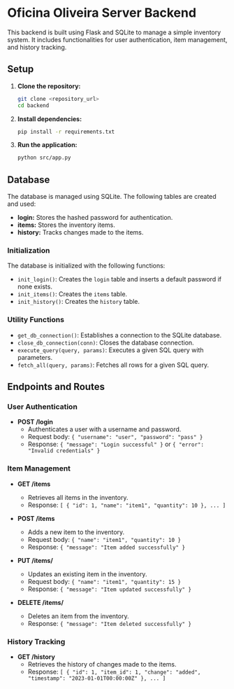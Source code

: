 # Oficina Oliveira Server Backend

This backend is built using Flask and SQLite to manage a simple inventory system. It includes functionalities for user authentication, item management, and history tracking.

## Setup

1. **Clone the repository:**
   ```sh
   git clone <repository_url>
   cd backend
   ```

2. **Install dependencies:**
   ```sh
   pip install -r requirements.txt
   ```

3. **Run the application:**
   ```sh
   python src/app.py
   ```

## Database

The database is managed using SQLite. The following tables are created and used:

- **login:** Stores the hashed password for authentication.
- **items:** Stores the inventory items.
- **history:** Tracks changes made to the items.

### Initialization

The database is initialized with the following functions:

- `init_login()`: Creates the `login` table and inserts a default password if none exists.
- `init_items()`: Creates the `items` table.
- `init_history()`: Creates the `history` table.

### Utility Functions

- `get_db_connection()`: Establishes a connection to the SQLite database.
- `close_db_connection(conn)`: Closes the database connection.
- `execute_query(query, params)`: Executes a given SQL query with parameters.
- `fetch_all(query, params)`: Fetches all rows for a given SQL query.

## Endpoints and Routes

### User Authentication

- **POST /login**
  - Authenticates a user with a username and password.
  - Request body: `{ "username": "user", "password": "pass" }`
  - Response: `{ "message": "Login successful" }` or `{ "error": "Invalid credentials" }`

### Item Management

- **GET /items**
  - Retrieves all items in the inventory.
  - Response: `[ { "id": 1, "name": "item1", "quantity": 10 }, ... ]`

- **POST /items**
  - Adds a new item to the inventory.
  - Request body: `{ "name": "item1", "quantity": 10 }`
  - Response: `{ "message": "Item added successfully" }`

- **PUT /items/<id>**
  - Updates an existing item in the inventory.
  - Request body: `{ "name": "item1", "quantity": 15 }`
  - Response: `{ "message": "Item updated successfully" }`

- **DELETE /items/<id>**
  - Deletes an item from the inventory.
  - Response: `{ "message": "Item deleted successfully" }`

### History Tracking

- **GET /history**
  - Retrieves the history of changes made to the items.
  - Response: `[ { "id": 1, "item_id": 1, "change": "added", "timestamp": "2023-01-01T00:00:00Z" }, ... ]`